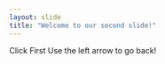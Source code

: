 ```yaml
---
layout: slide
title: "Welcome to our second slide!"
---
```

Click First
Use the left arrow to go back!
